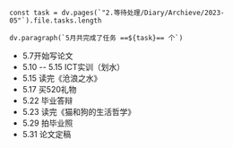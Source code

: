 
```dataviewjs
const task = dv.pages(`"2.等待处理/Diary/Archieve/2023-05"`).file.tasks.length

dv.paragraph(`5月共完成了任务 ==${task}== 个`)
```

- 5.7开始写论文
- 5.10 -- 5.15 ICT实训（划水）
- 5.15 读完《沧浪之水》
- 5.17 买520礼物
- 5.22 毕业答辩
- 5.23 读完《猫和狗的生活哲学》
- 5.29 拍毕业照
- 5.31 论文定稿

